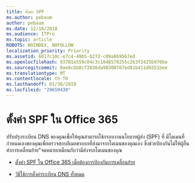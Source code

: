 ```yaml
---
title: ตั้งค่า SPF
ms.author: pebaum
author: pebaum
ms.date: 12/18/2018
ms.audience: ITPro
ms.topic: article
ROBOTS: NOINDEX, NOFOLLOW
localization_priority: Priority
ms.assetid: 6817c10c-e7c4-49b5-b272-c09a869567ed
ms.openlocfilehash: 93701e559c04c3c1048570255c2b3f2425b976be
ms.sourcegitcommit: 0ae6cbb8cf2836da98300767ed81b411d6551bee
ms.translationtype: MT
ms.contentlocale: th-TH
ms.lasthandoff: 01/30/2019
ms.locfileid: "29659430"
---
```

# <a name="set-up-spf-in-office-365"></a>ตั้งค่า SPF ใน Office 365

ปรับปรุงระเบียน DNS ของคุณเพื่อให้คุณสามารถใช้กรอบงานนโยบายผู้ส่ง (SPF) ที่ มีโดเมนที่กำหนดเองของคุณเพื่อตรวจสอบอีเมลขาออกที่ส่งมาจากโดเมนของคุณเอง ซึ่งช่วยป้องกันไม่ให้ผู้อื่นทำการเคลื่อนย้าย"จดหมายเหมือนกับว่ามีส่งจากโดเมนของคุณ
  
- [ตั้งค่า SPF ใน Office 365 เมื่อต้องการป้องกันการเคลื่อนย้าย](https://docs.microsoft.com/office365/SecurityCompliance/set-up-spf-in-office-365-to-help-prevent-spoofing)
    
- [วิธีใช้การตั้งค่าระเบียน DNS ทั้งหมด](https://docs.microsoft.com/office365/admin/get-help-with-domains/create-dns-records-at-any-dns-hosting-provider)
    

